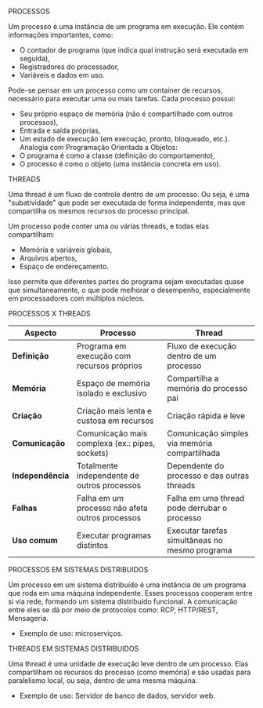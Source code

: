 PROCESSOS

Um processo é uma instância de um programa em execução. Ele contém informações importantes, como:
- O contador de programa (que indica qual instrução será executada em seguida),
- Registradores do processador,
- Variáveis e dados em uso.

Pode-se pensar em um processo como um container de recursos, necessário para executar uma ou mais tarefas. Cada processo possui:
- Seu próprio espaço de memória (não é compartilhado com outros processos),
- Entrada e saída próprias,
- Um estado de execução (em execução, pronto, bloqueado, etc.).
Analogia com Programação Orientada a Objetos:
- O programa é como a classe (definição do comportamento),
- O processo é como o objeto (uma instância concreta em uso).


THREADS

Uma thread é um fluxo de controle dentro de um processo. Ou seja, é uma "subatividade" que pode ser executada de forma independente, mas que compartilha os mesmos recursos do processo principal.

Um processo pode conter uma ou várias threads, e todas elas compartilham:
- Memória e variáveis globais,
- Arquivos abertos,
- Espaço de endereçamento.

Isso permite que diferentes partes do programa sejam executadas quase que simultaneamente, o que pode melhorar o desempenho, especialmente em processadores com múltiplos núcleos.


PROCESSOS X THREADS

| Aspecto           | Processo                                        | Thread                                         |
| ----------------- | ----------------------------------------------- | ---------------------------------------------- |
| **Definição**     | Programa em execução com recursos próprios      | Fluxo de execução dentro de um processo        |
| **Memória**       | Espaço de memória isolado e exclusivo           | Compartilha a memória do processo pai          |
| **Criação**       | Criação mais lenta e custosa em recursos        | Criação rápida e leve                          |
| **Comunicação**   | Comunicação mais complexa (ex.: pipes, sockets) | Comunicação simples via memória compartilhada  |
| **Independência** | Totalmente independente de outros processos     | Dependente do processo e das outras threads    |
| **Falhas**        | Falha em um processo não afeta outros processos | Falha em uma thread pode derrubar o processo   |
| **Uso comum**     | Executar programas distintos                    | Executar tarefas simultâneas no mesmo programa |




PROCESSOS EM SISTEMAS DISTRIBUIDOS

Um processo em um sistema distribuído é uma instância de um programa que roda em uma máquina independente. Esses processos cooperam entre si via rede, formando um sistema distribuído funcional. A comunicação entre eles se dá por meio de protocolos como: RCP, HTTP/REST, Mensageria.

- Exemplo de uso: microserviços.

THREADS EM SISTEMAS DISTRIBUIDOS

Uma thread é uma unidade de execução leve dentro de um processo. Elas compartilham os recursos do processo (como memória) e são usadas para paralelismo local, ou seja, dentro de uma mesma máquina.

- Exemplo de uso: Servidor de banco de dados, servidor web.
